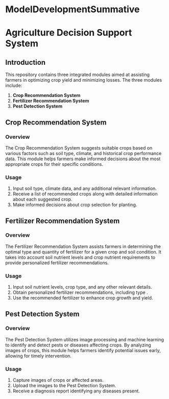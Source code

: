 # ModelDevelopmentSummative
# Agriculture Decision Support System

## Introduction

This repository contains three integrated modules aimed at assisting farmers in optimizing crop yield and minimizing losses. The three modules include:

1. **Crop Recommendation System**
2. **Fertilizer Recommendation System**
3. **Pest Detection System**

## Crop Recommendation System

### Overview

The Crop Recommendation System suggests suitable crops based on various factors such as soil type, climate, and historical crop performance data. This module helps farmers make informed decisions about the most appropriate crops for their specific conditions.

### Usage

1. Input soil type, climate data, and any additional relevant information.
2. Receive a list of recommended crops along with detailed information about each suggested crop.
3. Make informed decisions about crop selection for planting.

## Fertilizer Recommendation System

### Overview

The Fertilizer Recommendation System assists farmers in determining the optimal type and quantity of fertilizer for a given crop and soil condition. It takes into account soil nutrient levels and crop nutrient requirements to provide personalized fertilizer recommendations.

### Usage

1. Input soil nutrient levels, crop type, and any other relevant details.
2. Obtain personalized fertilizer recommendations, including type .
3. Use the recommended fertilizer to enhance crop growth and yield.

## Pest Detection System

### Overview

The Pest Detection System utilizes image processing and machine learning to identify and detect pests or diseases affecting crops. By analyzing images of crops, this module helps farmers identify potential issues early, allowing for timely intervention.

### Usage

1. Capture images of crops or affected areas.
2. Upload the images to the Pest Detection System.
3. Receive a diagnosis report identifying any diseases present.



